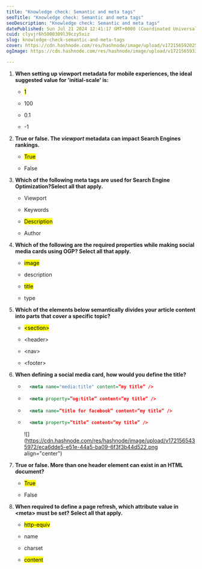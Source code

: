 ```yaml
---
title: "Knowledge check: Semantic and meta tags"
seoTitle: "Knowledge check: Semantic and meta tags"
seoDescription: "Knowledge check: Semantic and meta tags"
datePublished: Sun Jul 21 2024 12:41:17 GMT+0000 (Coordinated Universal Time)
cuid: clyvjr6h5000309l39czy5xiz
slug: knowledge-check-semantic-and-meta-tags
cover: https://cdn.hashnode.com/res/hashnode/image/upload/v1721565920250/291d3695-1827-470b-ae8e-bfb5eb12b4cd.png
ogImage: https://cdn.hashnode.com/res/hashnode/image/upload/v1721565933620/ba59aec7-d9f1-4362-a56e-1f1473cb7828.png

---
```


1. **When setting up viewport metadata for mobile experiences, the ideal suggested value for 'initial-scale' is:**
    
    * <mark>1</mark>
        
    * 100
        
    * 0.1
        
    * \-1
        
2. **True or false. The *viewport* metadata can impact Search Engines rankings.**
    
    * <mark>True</mark>
        
    * False
        
3. **Which of the following meta tags are used for Search Engine Optimization?Select all that apply.**
    
    * Viewport
        
    * Keywords
        
    * <mark>Description</mark>
        
    * Author
        
4. **Which of the following are the required properties while making social media cards using OGP? Select all that apply.**
    
    * <mark>image</mark>
        
    * description
        
    * <mark>title</mark>
        
    * type
        
5. **Which of the elements below semantically divides your article content into parts that cover a specific topic?**
    
    * <mark>&lt;section&gt;</mark>
        
    * &lt;header&gt;
        
    * &lt;nav&gt;
        
    * &lt;footer&gt;
        
6. **When defining a social media card, how would you define the title?**
    
    * ```xml
        <meta name="media:title" content=”my title” />
        ```
        
    * ```xml
        <meta property=”og:title” content=”my title” />
        ```
        
    * ```xml
        <meta name=”title for facebook” content=”my title” />
        ```
        
    * ```xml
        <meta property=”title” content=”my title” />
        ```
        
        ![](https://cdn.hashnode.com/res/hashnode/image/upload/v1721565435972/eca6dde5-e51e-44a5-ba09-6f3f3b44d522.png align="center")
        
7. **True or false. More than one header element can exist in an HTML document?**
    
    * <mark>True</mark>
        
    * False
        
8. **When required to define a page refresh, which attribute value in &lt;meta&gt; must be set? Select all that apply.**
    
    * <mark>http-equiv</mark>
        
    * name
        
    * charset
        
    * <mark>content</mark>